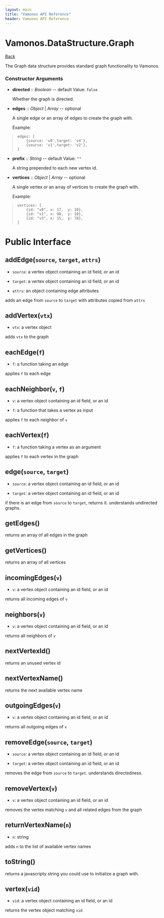 ```yaml
---
layout: main
title: "Vamonos API Reference"
header: Vamonos API Reference
---
```



Vamonos.DataStructure.Graph
===========================

[Back](index.html)

The Graph data structure provides standard graph functionality
to Vamonos.


### Constructor Arguments

 * **directed** :: *Boolean* -- default Value: `false`

    Whether the graph is directed.



 * **edges** :: *Object* | *Array* -- optional

    A single edge or an array of edges to create the graph with.

    Example:

>     edges: [
>         {source: 'v0',target: 'v4'},
>         {source: 'v1',target: 'v2'},
>     ]



 * **prefix** :: *String* -- default Value: `""`

    A string prepended to each new vertex id.



 * **vertices** :: *Object* | *Array* -- optional

    A single vertex or an array of vertices to create the graph with.

    Example:

>     vertices: [ 
>         {id: "v0", x: 17,  y: 10},
>         {id: "v1", x: 98,  y: 10},
>         {id: "v3", x: 15,  y: 78},
>     ]




Public Interface
================

## **addEdge**(`source`, `target`, `attrs`)
 * `source`: a vertex object containing an id field, or an id

 * `target`: a vertex object containing an id field, or an id

 * `attrs`: an object containing edge attributes

adds an edge from `source` to `target` with attributes copied from `attrs`

## **addVertex**(`vtx`)
 * `vtx`: a vertex object

adds `vtx` to the graph

## **eachEdge**(`f`)
 * `f`: a function taking an edge

applies `f` to each edge

## **eachNeighbor**(`v`, `f`)
 * `v`: a vertex object containing an id field, or an id

 * `f`: a function that takes a vertex as input

applies `f` to each neighbor of `v`

## **eachVertex**(`f`)
 * `f`: a function taking a vertex as an argument

applies `f` to each vertex in the graph

## **edge**(`source`, `target`)
 * `source`: a vertex object containing an id field, or an id

 * `target`: a vertex object containing an id field, or an id

if there is an edge from `source` to `target`, returns it. understands undirected graphs.

## **getEdges**()
returns an array of all edges in the graph

## **getVertices**()
returns an array of all vertices

## **incomingEdges**(`v`)
 * `v`: a vertex object containing an id field, or an id

returns all incoming edges of `v`

## **neighbors**(`v`)
 * `v`: a vertex object containing an id field, or an id

returns all neighbors of `v`

## **nextVertexId**()
returns an unused vertex id

## **nextVertexName**()
returns the next available vertex name

## **outgoingEdges**(`v`)
 * `v`: a vertex object containing an id field, or an id

returns all outgoing edges of `v`

## **removeEdge**(`source`, `target`)
 * `source`: a vertex object containing an id field, or an id

 * `target`: a vertex object containing an id field, or an id

removes the edge from `source` to `target`. understands directedness.

## **removeVertex**(`v`)
 * `v`: a vertex object containing an id field, or an id

removes the vertex matching `v` and all related edges from the graph

## **returnVertexName**(`n`)
 * `n`: string

adds `n` to the list of available vertex names

## **toString**()
returns a javascripty string you could use to initialize a graph with.

## **vertex**(`vid`)
 * `vid`: a vertex object containing an id field, or an id

returns the vertex object matching `vid`


